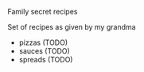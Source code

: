 Family secret recipes

Set of recipes as given by my grandma

- pizzas (TODO)
- sauces (TODO)
- spreads (TODO)
